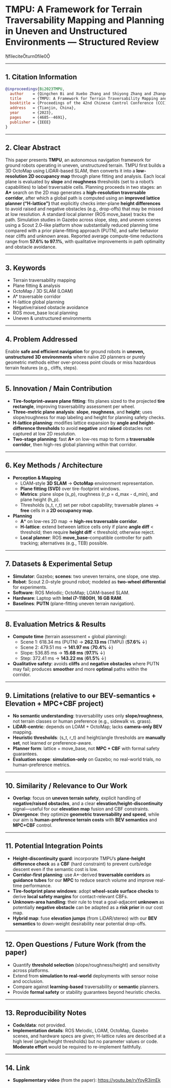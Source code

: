 # TMPU: A Framework for Terrain Traversability Mapping and Planning in Uneven and Unstructured Environments — Structured Review
fileciteturn0file0

---

## 1. Citation Information

```bibtex
@inproceedings{Bi2023TMPU,
  author    = {Qingchen Bi and Xuebo Zhang and Shiyong Zhang and Zhangchao Pan and Runhua Wang},
  title     = {TMPU: A Framework for Terrain Traversability Mapping and Planning in Uneven and Unstructured Environments},
  booktitle = {Proceedings of the 42nd Chinese Control Conference (CCC)},
  address   = {Tianjin, China},
  year      = {2023},
  pages     = {4685--4691},
  publisher = {IEEE}
}
```

---

## 2. Clear Abstract 

This paper presents **TMPU**, an autonomous navigation framework for ground robots operating in uneven, unstructured terrain. TMPU first builds a 3D OctoMap using LiDAR-based SLAM, then converts it into a **low-resolution 2D occupancy map** through plane fitting and analysis. Each local plane is evaluated by **slope** and **roughness** thresholds (set to a robot’s capabilities) to label traversable cells. Planning proceeds in two stages: an **A\*** search on the 2D map generates a **high-resolution traversable corridor**, after which a global path is computed using an **improved lattice planner (“H-lattice”)** that explicitly checks inter-plane **height differences** to avoid raised and negative obstacles (e.g., drop-offs) that may be missed at low resolution. A standard local planner (ROS move_base) tracks the path. Simulation studies in Gazebo across slope, step, and uneven scenes using a Scout 2.0–like platform show substantially reduced planning time compared with a prior plane-fitting approach (PUTN), and safer behavior near cliffs and unknown areas. Reported average compute-time reductions range from **57.6% to 97.1%**, with qualitative improvements in path optimality and obstacle avoidance.

---

## 3. Keywords

- Terrain traversability mapping  
- Plane fitting & analysis  
- OctoMap / 3D SLAM (LOAM)  
- A* traversable corridor  
- H-lattice global planning  
- Negative/raised obstacle avoidance  
- ROS move_base local planning  
- Uneven & unstructured environments

---

## 4. Problem Addressed

Enable **safe and efficient navigation** for ground robots in **uneven, unstructured 3D environments** where naïve 2D planners or purely geometric methods either over-process point clouds or miss hazardous terrain features (e.g., cliffs, steps).

---

## 5. Innovation / Main Contribution

- **Tire-footprint–aware plane fitting**: fits planes sized to the projected **tire rectangle**, improving traversability assessment per wheel.  
- **Three-metric plane analysis**: **slope**, **roughness**, and **height**; uses slope/roughness for map labeling and height for planning safety checks.  
- **H-lattice planning**: modifies lattice expansion by **angle and height-difference thresholds** to avoid **negative** and **raised** obstacles not captured at low 2D resolution.  
- **Two-stage planning**: fast **A\*** on low-res map to form a **traversable corridor**, then high-res global planning within that corridor.

---

## 6. Key Methods / Architecture

- **Perception & Mapping**
  - LOAM-style **3D SLAM** → **OctoMap** environment representation.  
  - **Plane fitting (SVD)** over tire-footprint windows.  
  - **Metrics**: plane slope (s_p), roughness (r_p = d_max - d_min), and plane height (h_p).  
  - Thresholds (s_t, r_t) set per robot capability; traversable planes → **free** cells in a **2D occupancy map**.  
- **Planning**
  - **A*** on low-res 2D map → **high-res traversable corridor**.  
  - **H-lattice**: extend between lattice cells only if plane **angle diff** < threshold; then require **height diff** < threshold; otherwise reject.  
  - **Local planner**: ROS **move_base**–compatible controller for path tracking; alternatives (e.g., TEB) possible.

---

## 7. Datasets & Experimental Setup

- **Simulator**: Gazebo; **scenes**: two uneven terrains, one slope, one step.  
- **Robot**: Scout 2.0–style ground robot; modeled as **two-wheel differential** for experiments.  
- **Software**: ROS Melodic; OctoMap; LOAM-based SLAM.  
- **Hardware**: Laptop with **Intel i7-11800H**, **16 GB RAM**.  
- **Baselines**: **PUTN** (plane-fitting uneven terrain navigation).

---

## 8. Evaluation Metrics & Results

- **Compute time** (terrain assessment + global planning):  
  - Scene 1: 618.34 ms (PUTN) → **262.13 ms** (TMPU) (**57.6%** ↓)  
  - Scene 2: 479.51 ms → **141.97 ms** (**70.4%** ↓)  
  - Slope: 536.85 ms → **15.68 ms** (**97.1%** ↓)  
  - Step: 372.41 ms → **143.22 ms** (**61.5%** ↓)  
- **Qualitative safety**: avoids **cliffs** and **negative obstacles** where PUTN may fail; produces **smoother** and more **optimal** paths within the corridor.

---

## 9. Limitations (relative to our BEV-semantics + Elevation + MPC+CBF project)

- **No semantic understanding**: traversability uses only **slope/roughness**, not terrain classes or human preference (e.g., sidewalk vs. grass).  
- **LiDAR-centric**: depends on LOAM + OctoMap; lacks **camera-only BEV** mapping.  
- **Heuristic thresholds**: (s_t, r_t) and height/angle thresholds are **manually set**, not learned or preference-aware.  
- **Planner form**: lattice + move_base, not **MPC + CBF** with formal safety guarantees.  
- **Evaluation scope**: **simulation-only** on Gazebo; no real-world trials, no human-preference metrics.

---

## 10. Similarity / Relevance to Our Work

- **Overlap**: focus on **uneven terrain safety**, explicit handling of **negative/raised obstacles**, and a clear **elevation/height-discontinuity** signal—useful for our **elevation map** fusion and CBF constraints.  
- **Divergence**: they optimize **geometric traversability and speed**, while our aim is **human-preference terrain costs** with **BEV semantics** and **MPC+CBF** control.

---

## 11. Potential Integration Points

- **Height-discontinuity guard**: incorporate TMPU’s **plane-height difference check** as a **CBF** (hard constraint) to prevent curb/edge descent even if the semantic cost is low.  
- **Corridor-first planning**: use A\*-derived **traversable corridors** as **guidance tubes** for our **MPC** to reduce search volume and improve real-time performance.  
- **Tire-footprint plane windows**: adopt **wheel-scale surface checks** to derive **local safety margins** for contact-relevant CBFs.  
- **Unknown-area handling**: their rule to treat a goal-adjacent **unknown** as potentially **negative obstacle** can be adapted as a **risk prior** in our cost map.  
- **Hybrid map**: fuse **elevation jumps** (from LiDAR/stereo) with our **BEV semantics** to down-weight desirability near potential drop-offs.

---

## 12. Open Questions / Future Work (from the paper)

- Quantify **threshold selection** (slope/roughness/height) and sensitivity across platforms.  
- Extend from **simulation to real-world** deployments with sensor noise and occlusion.  
- Compare against **learning-based** traversability or **semantic** planners.  
- Provide **formal safety** or stability guarantees beyond heuristic checks.

---

## 13. Reproducibility Notes

- **Code/data**: not provided.  
- **Implementation details**: ROS Melodic, LOAM, OctoMap, Gazebo scenes, and hardware specs are given; H-lattice rules are described at a high level (angle/height thresholds) but no parameter values or code. **Moderate effort** would be required to re-implement faithfully.

---

## 14. Link

- **Supplementary video** (from the paper): https://youtu.be/rvYoyR3imEk
